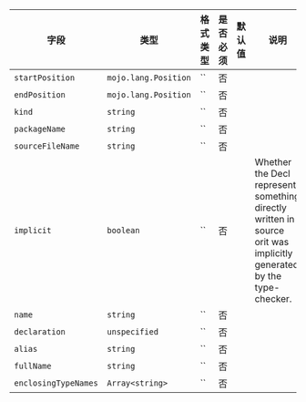 | 字段 | 类型 | 格式类型 | 是否必须 | 默认值 | 说明 |
|---|---|---|---|---|---|
| `startPosition` | `mojo.lang.Position` | `` | 否 |  |
| `endPosition` | `mojo.lang.Position` | `` | 否 |  |
| `kind` | `string` | `` | 否 |  |
| `packageName` | `string` | `` | 否 |  |
| `sourceFileName` | `string` | `` | 否 |  |
| `implicit` | `boolean` | `` | 否 |  | Whether the Decl represents something directly written in source orit was implicitly generated by the type-checker. |
| `name` | `string` | `` | 否 |  |
| `declaration` | `unspecified` | `` | 否 |  |
| `alias` | `string` | `` | 否 |  |
| `fullName` | `string` | `` | 否 |  |
| `enclosingTypeNames` | `Array<string>` | `` | 否 |  |
